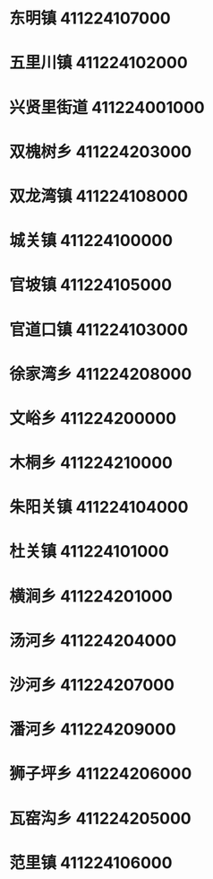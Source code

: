 # 东明镇 411224107000
# 五里川镇 411224102000
# 兴贤里街道 411224001000
# 双槐树乡 411224203000
# 双龙湾镇 411224108000
# 城关镇 411224100000
# 官坡镇 411224105000
# 官道口镇 411224103000
# 徐家湾乡 411224208000
# 文峪乡 411224200000
# 木桐乡 411224210000
# 朱阳关镇 411224104000
# 杜关镇 411224101000
# 横涧乡 411224201000
# 汤河乡 411224204000
# 沙河乡 411224207000
# 潘河乡 411224209000
# 狮子坪乡 411224206000
# 瓦窑沟乡 411224205000
# 范里镇 411224106000
